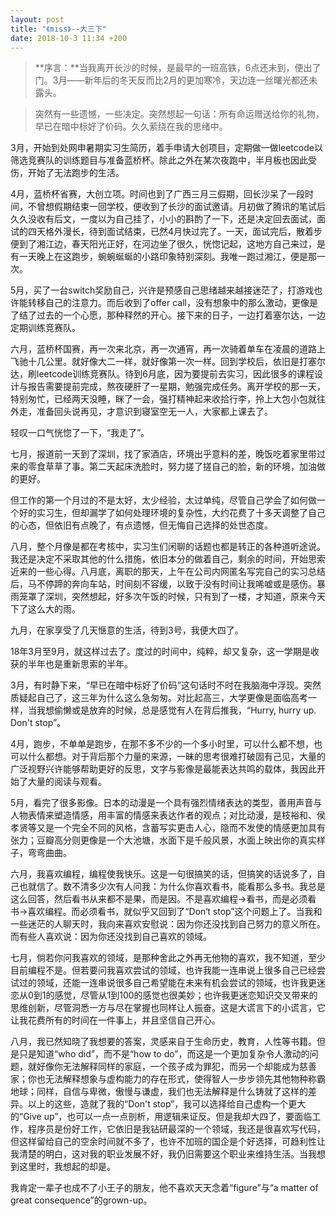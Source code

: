```yaml
---
layout: post
title: "《miss》--大三下"
date: 2018-10-3 11:34 +200
---
```


> **序言：**当我离开长沙的时候，是最早的一班高铁，6点还未到，便出了门。3月——新年后的冬天反而比2月的更加寒冷，天边连一丝曙光都还未露头。

> 突然有一些遗憾，一些决定。突然想起一句话：所有命运赠送给你的礼物，早已在暗中标好了价码。久久萦绕在我的思绪中。

3月，开始到处网申暑期实习生简历，着手申请大创项目，定期做一做leetcode以筛选竞赛队的训练题目与准备蓝桥杯。除此之外在某次夜跑中，半月板也因此受伤，开始了无法跑步的生活。

4月，蓝桥杯省赛，大创立项。时间也到了广西三月三假期，回长沙呆了一段时间，不曾想假期结束一回学校，便收到了长沙的面试邀请。月初做了腾讯的笔试后久久没收有后文，一度以为自己挂了，小小的斟酌了一下，还是决定回去面试，面试的四天格外漫长，待到面试结束，已然4月快过完了。一天，面试完后，散着步便到了湘江边，春天阳光正好，在河边坐了很久，恍惚记起，这地方自己来过，是有一天晚上在这跑步，蜿蜿蜒蜒的小路印象特别深刻。我唯一跑过湘江，便是那一次。

5月，买了一台switch奖励自己，兴许是预感自己思绪越来越接迷茫了，打游戏也许能转移自己的注意力。而后收到了offer call，没有想象中的那么激动，更像是了结了过去的一个心愿，那种释然的开心。接下来的日子，一边打着塞尔达，一边定期训练竞赛队。

六月，蓝桥杯国赛，再一次来北京，再一次通宵，再一次骑着单车在凌晨的道路上飞驰十几公里。就好像大二一样，就好像第一次一样。回到学校后，依旧是打塞尔达，刷leetcode训练竞赛队。待到6月底，因为要提前去实习，因此很多的课程设计与报告需要提前完成，熬夜硬肝了一星期，勉强完成任务。离开学校的那一天，特别匆忙，已经两天没睡，眯了一会，强打精神起来收拾行李，拎上大包小包就往外走，准备回头说再见，才意识到寝室空无一人，大家都上课去了。

轻叹一口气恍惚了一下，“我走了”。

七月，报道前一天到了深圳，找了家酒店，环境出乎意料的差，晚饭吃着家里带过来的零食草草了事。第二天起床洗脸时，努力搓了搓自己的脸，新的环境，加油做的更好。

但工作的第一个月过的不是太好，太少经验，太过单纯，尽管自己学会了如何做一个好的实习生，但却漏学了如何处理环境的复杂性，大约花费了十多天调整了自己的心态，但依旧有点晚了，有点遗憾，但无悔自己选择的处世态度。

八月，整个月像是都在考核中，实习生们闲聊的话题也都是转正的各种道听途说。我还是决定不采取其他的什么措施，依旧本分的做着自己，剩余的时间，开始思索近来的一些心得。八月底，离职的那天，上午在公司内网匿名写完自己的实习总结后，马不停蹄的奔向车站，时间刻不容缓，以致于没有时间让我唏嘘或是感伤。暴雨笼罩了深圳，突然想起，好多次午饭的时候，只有到了一楼，才知道，原来今天下了这么大的雨。

九月，在家享受了几天惬意的生活，待到3号，我便大四了。

18年3月至9月，就这样过去了。度过的时间中，纯粹，却又复杂，这一学期是收获的半年也是重新思索的半年。

3月，有时静下来，“早已在暗中标好了价码”这句话时不时在我脑海中浮现。突然质疑起自己了，这三年为什么这么急匆匆。对比起高三，大学更像是面临高考一样，当我想偷懒或是放弃的时候，总是感觉有人在背后推我，“Hurry, hurry up. Don't stop”。

4月，跑步，不单单是跑步，在那不多不少的一个多小时里，可以什么都不想，也可以什么都想。对于背后那个力量的来源，一昧的思考很难打破固有己见，大量的广泛视野兴许能够帮助更好的反思，文字与影像是最能表达共鸣的载体，我因此开始了大量的阅读与观看。

5月，看完了很多影像。日本的动漫是一个具有强烈情绪表达的类型，善用声音与人物表情来塑造情感，用丰富的情感来表达作者的观点；对比动漫，是枝裕和、侯孝贤等又是一个完全不同的风格，含蓄写实更击人心，隐而不发使的情感更加具有张力；豆瓣高分则更像是一个大池塘，水面下是千般风景，水面上映出你的真实样子，弯弯曲曲。

六月，我喜欢编程，编程使我快乐。这是一句很搞笑的话，但搞笑的话说多了，自己也就信了。数不清多少次有人问我：为什么你喜欢看书，能看那么多书。我总是这么回答，然后看书从来都不是果，而是因。不是喜欢编程->看书，而是必须看书->喜欢编程。而必须看书，就似乎又回到了“Don‘t stop”这个问题上了。当我和一些迷茫的人聊天时，我向来喜欢安慰说：因为你还没找到自己努力的意义所在。而有些人喜欢说：因为你还没找到自己喜欢的领域。

七月，倘若你问我喜欢的领域，是那种舍此之外再无他物的喜欢，我不知道，至少目前编程不是。但若要问我喜欢尝试的领域，也许我能一连串说上很多自己已经尝试过的领域，还能一连串说很多自己希望能在未来有机会尝试的领域，也许我更迷恋从0到1的感觉，尽管从1到100的感觉也很美妙；也许我更迷恋知识交叉带来的思维创新，尽管洞悉一方与尽在掌握也同样让人振奋。这是大谎言下的小谎言，它让我花费所有的时间在一件事上，并且坚信自己开心。

八月，我已然知晓了我想要的答案，灵感来自于生命历史，教育，人性等书籍。但是只是知道“who did”，而不是“how to do”，而这是一个更加复杂令人激动的问题，就好像你无法解释同样的家庭，一个孩子成为罪犯，而另一个却能成为慈善家；你也无法解释想象与虚构能力的存在形式，使得智人一步步领先其他物种称霸地球；同样，自信与卑微，傲慢与谦虚，我们也无法解释是什么铸就了这样的差异。以上的这些，造就了我的“Don't stop”，我可以选择给自己虚构一个更大的“Give up”，也可以一点一点剖析，用逻辑来证反。但是我却大四了，要面临工作，程序员是份好工作，它依旧是我钻研最深的一个领域，我还是很喜欢写代码，但这样留给自己的空余时间就不多了，也许不加班的国企是个好选择，可趋利性让我清楚的明白，这对我的职业发展不好，我仍旧需要这个职业来维持生活。当我想到这里时，我想起的却是。

我肯定一辈子也成不了小王子的朋友，他不喜欢天天念着“figure”与“a matter of great consequence”的grown-up。
